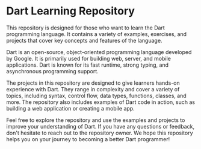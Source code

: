<!DOCTYPE html>
<html>
  <body>
	<h1>Dart Learning Repository</h1>
	<p>This repository is designed for those who want to learn the Dart programming language. It contains a variety of examples, exercises, and projects that cover key concepts and features of the language.</p>
	<p>Dart is an open-source, object-oriented programming language developed by Google. It is primarily used for building web, server, and mobile applications. Dart is known for its fast runtime, strong typing, and asynchronous programming support.</p>
	<p>The projects in this repository are designed to give learners hands-on experience with Dart. They range in complexity and cover a variety of topics, including syntax, control flow, data types, functions, classes, and more. The repository also includes examples of Dart code in action, such as building a web application or creating a mobile app.</p>
	<p>Feel free to explore the repository and use the examples and projects to improve your understanding of Dart. If you have any questions or feedback, don't hesitate to reach out to the repository owner. We hope this repository helps you on your journey to becoming a better Dart programmer!</p>
  </body>
</html>
